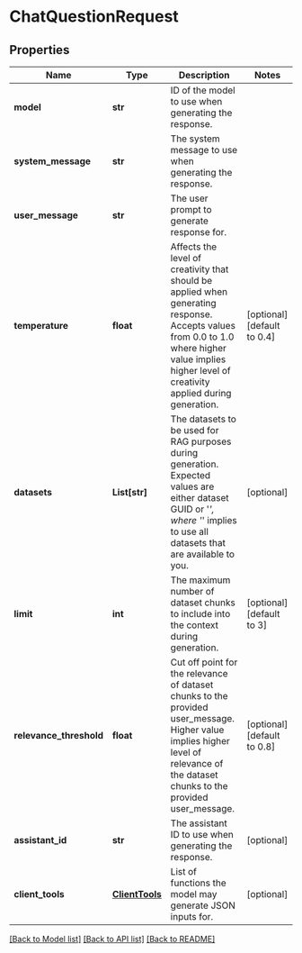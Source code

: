# ChatQuestionRequest


## Properties

Name | Type | Description | Notes
------------ | ------------- | ------------- | -------------
**model** | **str** | ID of the model to use when generating the response. | 
**system_message** | **str** | The system message to use when generating the response. | 
**user_message** | **str** | The user prompt to generate response for. | 
**temperature** | **float** | Affects the level of creativity that should be applied when generating response. Accepts values from 0.0 to 1.0 where higher value implies higher level of creativity applied during generation. | [optional] [default to 0.4]
**datasets** | **List[str]** | The datasets to be used for RAG purposes during generation. Expected values are either dataset GUID or &#39;*&#39;, where &#39;*&#39; implies to use all datasets that are available to you. | [optional] 
**limit** | **int** | The maximum number of dataset chunks to include into the context during generation. | [optional] [default to 3]
**relevance_threshold** | **float** | Cut off point for the relevance of dataset chunks to the provided user_message. Higher value implies higher level of relevance of the dataset chunks to the provided user_message. | [optional] [default to 0.8]
**assistant_id** | **str** | The assistant ID to use when generating the response. | [optional] 
**client_tools** | [**ClientTools**](ClientTools.md) | List of functions the model may generate JSON inputs for. | [optional] 

[[Back to Model list]](../README.md#documentation-for-models) [[Back to API list]](../README.md#documentation-for-api-endpoints) [[Back to README]](../README.md)


